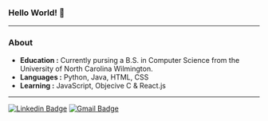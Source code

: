 ### Hello World! :wave:

----------------------------------------------------------------------------
### About
-  **Education :** Currently pursing a B.S. in Computer Science from
the University of North Carolina Wilmington.
-  **Languages :** Python, Java, HTML, CSS
-  **Learning :** JavaScript, Objecive C & React.js

-------------------------------------------------------------------------------------------------------------------

[![Linkedin Badge](https://img.shields.io/badge/-Daniel_Clements-blue?style=flat-square&logo=Linkedin&logoColor=white&link=https://www.linkedin.com/in/daniel-clements-26476313a//)](https://www.linkedin.com/in/daniel-clements-26476313a/) [![Gmail Badge](https://img.shields.io/badge/-daniel@clements.tech-c14438?style=flat-square&logo=Gmail&logoColor=white&link=mailto:daniel@clements.tech)](mailto:daniel@clements.tech)

